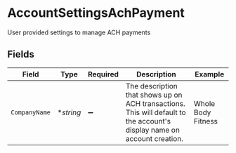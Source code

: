# AccountSettingsAchPayment

User provided settings to manage ACH payments


## Fields

| Field                                                                                                                   | Type                                                                                                                    | Required                                                                                                                | Description                                                                                                             | Example                                                                                                                 |
| ----------------------------------------------------------------------------------------------------------------------- | ----------------------------------------------------------------------------------------------------------------------- | ----------------------------------------------------------------------------------------------------------------------- | ----------------------------------------------------------------------------------------------------------------------- | ----------------------------------------------------------------------------------------------------------------------- |
| `CompanyName`                                                                                                           | **string*                                                                                                               | :heavy_minus_sign:                                                                                                      | The description that shows up on ACH transactions. This will default to the account's display name on account creation. | Whole Body Fitness                                                                                                      |